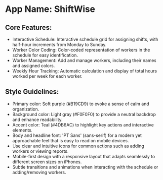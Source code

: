 # **App Name**: ShiftWise

## Core Features:

- Interactive Schedule: Interactive schedule grid for assigning shifts, with half-hour increments from Monday to Sunday.
- Worker Color Coding: Color-coded representation of workers in the schedule for easy identification.
- Worker Management: Add and manage workers, including their names and assigned colors.
- Weekly Hour Tracking: Automatic calculation and display of total hours worked per week for each worker.

## Style Guidelines:

- Primary color: Soft purple (#B19CD9) to evoke a sense of calm and organization.
- Background color: Light gray (#F0F0F0) to provide a neutral backdrop and enhance readability.
- Accent color: Teal (#4DB6AC) to highlight key actions and interactive elements.
- Body and headline font: 'PT Sans' (sans-serif) for a modern yet approachable feel that is easy to read on mobile devices.
- Use clear and intuitive icons for common actions such as adding workers or viewing reports.
- Mobile-first design with a responsive layout that adapts seamlessly to different screen sizes on iPhones.
- Subtle transitions and animations when interacting with the schedule or adding/removing workers.